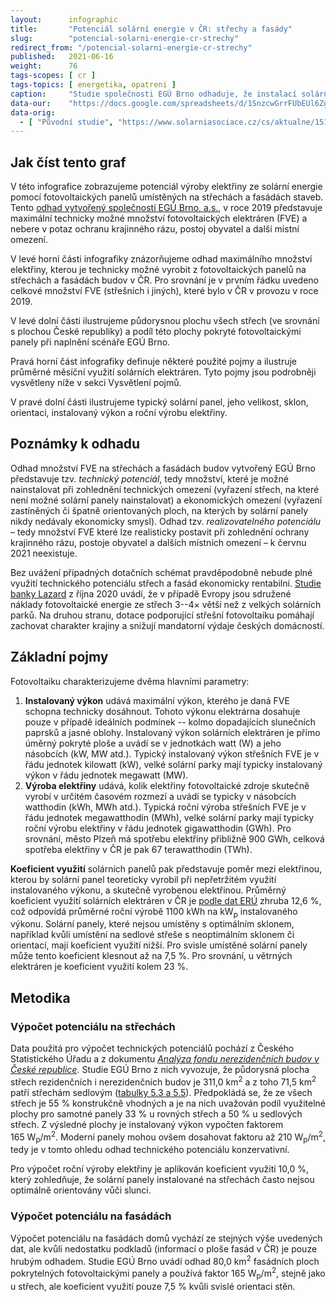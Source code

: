 ```yaml
---
layout:      infographic
title:       "Potenciál solární energie v ČR: střechy a fasády"
slug:        "potencial-solarni-energie-cr-strechy"
redirect_from: "/potencial-solarni-energie-cr-strechy"
published:   2021-06-16
weight:      76
tags-scopes: [ cr ]
tags-topics: [ energetika, opatreni ]
caption:     "Studie společnosti EGÚ Brno odhaduje, že instalací solárních elektráren na všech technicky vhodných střechách a fasádách v Česku bychom pokryli až 27 % spotřeby elektřiny v roce 2019."
data-our:    "https://docs.google.com/spreadsheets/d/1SnzcwGrrFUbEUl6Zg7WilwPmeaZcjUvdh53ItkW8Yp0/edit#gid=0"
data-orig:
  - [ "Původní studie", "https://www.solarniasociace.cz/cs/aktualne/15156-jaky-je-potencial-fotovoltaiky-v-cesku" ]
---
```


## Jak číst tento graf

V této infografice zobrazujeme potenciál výroby elektřiny ze solární energie pomocí fotovoltaických panelů umístěných na střechách a fasádách staveb. Tento [odhad vytvořený společností EGÚ Brno, a.s.](https://www.solarniasociace.cz/cs/aktualne/15156-jaky-je-potencial-fotovoltaiky-v-cesku), v roce 2019 představuje maximální technicky možné množství fotovoltaických elektráren (FVE) a nebere v potaz ochranu krajinného rázu, postoj obyvatel a další místní omezení.

V levé horní části infografiky znázorňujeme odhad maximálního množství elektřiny, kterou je technicky možné vyrobit z fotovoltaických panelů na střechách a fasádách budov v ČR. Pro srovnání je v prvním řádku uvedeno celkové množství FVE (střešních i jiných), které bylo v ČR v provozu v roce 2019.

V levé dolní části ilustrujeme půdorysnou plochu všech střech (ve srovnání s plochou České republiky) a podíl této plochy pokryté fotovoltaickými panely při naplnění scénáře EGÚ Brno.

Pravá horní část infografiky definuje některé použité pojmy a ilustruje průměrné měsíční využití solárních elektráren. Tyto pojmy jsou podrobněji vysvětleny níže v sekci Vysvětlení pojmů.

V pravé dolní části ilustrujeme typický solární panel, jeho velikost, sklon, orientaci, instalovaný výkon a roční výrobu elektřiny.

## Poznámky k odhadu

Odhad množství FVE na střechách a fasádách budov vytvořený EGÚ Brno představuje tzv. *technický potenciál*, tedy množství, které je možné nainstalovat při zohlednění technických omezení (vyřazení střech, na které není možné solární panely nainstalovat) a ekonomických omezení (vyřazení zastíněných či špatně orientovaných ploch, na kterých by solární panely nikdy nedávaly ekonomicky smysl). Odhad tzv. *realizovatelného potenciálu* – tedy množství FVE které lze realisticky postavit při zohlednění ochrany krajinného rázu, postoje obyvatel a dalších místních omezení – k červnu 2021 neexistuje.

Bez uvážení případných dotačních schémat pravděpodobně nebude plné využití technického potenciálu střech a fasád ekonomicky rentabilní. [Studie banky Lazard](https://www.lazard.com/perspective/levelized-cost-of-energy-and-levelized-cost-of-storage-2020/) z října 2020 uvádí, že v případě Evropy jsou sdružené náklady fotovoltaické energie ze střech 3--4× větší než z velkých solárních parků. Na druhou stranu, dotace podporující střešní fotovoltaiku pomáhají zachovat charakter krajiny a snižují mandatorní výdaje českých domácností.

## Základní pojmy

Fotovoltaiku charakterizujeme dvěma hlavními parametry:

1. **Instalovaný výkon** udává maximální výkon, kterého je daná FVE schopna technicky dosáhnout. Tohoto výkonu elektrárna dosahuje pouze v případě ideálních podmínek -- kolmo dopadajících slunečních paprsků a jasné oblohy. Instalovaný výkon solárních elektráren je přímo úměrný pokryté ploše a uvádí se v jednotkách <glossary id="w">watt (W)</glossary> a jeho násobcích (kW, MW atd.). Typický instalovaný výkon střešních FVE je v řádu jednotek kilowatt (kW), velké solární parky mají typicky instalovaný výkon v řádu jednotek megawatt (MW).
2. **Výroba elektřiny** udává, kolik elektřiny fotovoltaické zdroje skutečně vyrobí v určitém časovém rozmezí a uvádí se typicky v násobcích watthodin (kWh, MWh atd.). Typická roční výroba střešních FVE je v řádu jednotek megawatthodin (MWh), velké solární parky mají typicky roční výrobu elektřiny v řádu jednotek gigawatthodin (GWh). Pro srovnání, město Plzeň má spotřebu elektřiny přibližně 900 GWh, celková spotřeba elektřiny v ČR je pak 67 terawatthodin (TWh).

**Koeficient využití** solárních panelů pak představuje poměr mezi elektřinou, kterou by solární panel teoreticky vyrobil při nepřetržitém využití instalovaného výkonu, a skutečně vyrobenou elektřinou. Průměrný koeficient využití solárních elektráren v ČR je [podle dat ERÚ](https://www.eru.cz/zpravy-o-provozu-elektrizacni-soustavy) zhruba 12,6 %, což odpovídá průměrné roční výrobě 1100 kWh na kW<sub>p</sub> instalovaného výkonu. Solární panely, které nejsou umístěny s optimálním sklonem, například kvůli umístění na sedlové střeše s neoptimálním sklonem či orientací, mají koeficient využití nižší. Pro svisle umístěné solární panely může tento koeficient klesnout až na 7,5 %. Pro srovnání, u větrných elektráren je koeficient využití kolem 23 %.

## Metodika

### Výpočet potenciálu na střechách

Data použitá pro výpočet technických potenciálů pochází z Českého Statistického Úřadu a z dokumentu [*Analýza fondu nerezidenčních budov v České republice*](https://www.mpo-efekt.cz/cz/programy-podpory/efekt/publikace/59516). Studie EGÚ Brno z nich vyvozuje, že půdorysná plocha střech rezidenčních i nerezidenčních budov je 311,0 km<sup>2</sup> a z toho 71,5 km<sup>2</sup> patří střechám sedlovým ([tabulky 5.3 a 5.5](https://www.solarniasociace.cz/aktuality/20190107_oponentni-posudek-k-nkep-pro-fve.pdf#page=22)). Předpokládá se, že ze všech střech je 55 % konstrukčně vhodných a je na nich uvažován podíl využitelné plochy pro samotné panely 33 % u rovných střech a 50 % u sedlových střech. Z výsledné plochy je instalovaný výkon vypočten faktorem 165 W<sub>p</sub>/m<sup>2</sup>. Moderní panely mohou ovšem dosahovat faktoru až 210 W<sub>p</sub>/m<sup>2</sup>, tedy je v tomto ohledu odhad technického potenciálu konzervativní.

Pro výpočet roční výroby elektřiny je aplikován koeficient využití 10,0 %, který zohledňuje, že solární panely instalované na střechách často nejsou optimálně orientovány vůči slunci.

### Výpočet potenciálu na fasádách

Výpočet potenciálu na fasádách domů vychází ze stejných výše uvedených dat, ale kvůli nedostatku podkladů (informací o ploše fasád v ČR) je pouze hrubým odhadem. Studie EGÚ Brno uvádí odhad 80,0 km<sup>2</sup> fasádních ploch pokrytelných fotovoltaickými panely a používá faktor 165 W<sub>p</sub>/m<sup>2</sup>, stejně jako u střech, ale koeficient využití pouze 7,5 % kvůli svislé orientaci stěn.
